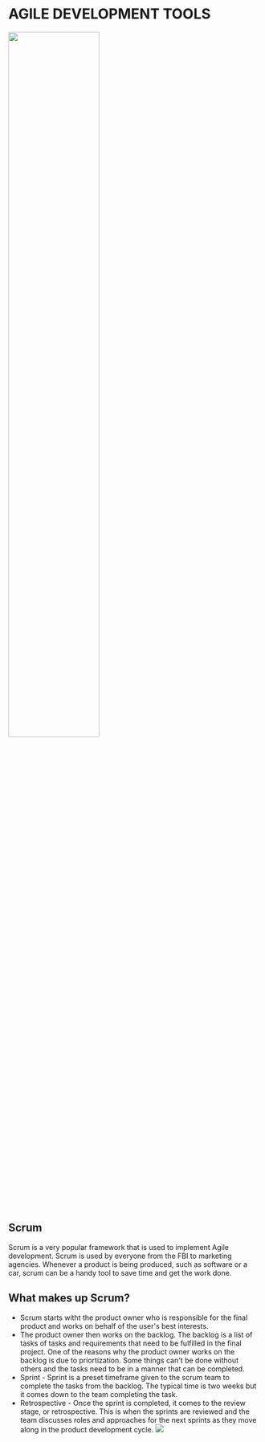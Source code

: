 # AGILE DEVELOPMENT TOOLS
<img src="https://luis-goncalves.com/content/uploads/2017/02/what-is-agile-agile-what-is-agile-methodology-agile-methodology_luis-goncalves.png" width="60%">

## Scrum
Scrum is a very popular framework that is used to implement Agile development. Scrum is used by everyone from the FBI to marketing agencies. Whenever a product is being produced, such as software or a car, scrum can be a handy tool to save time and get the work done.
## What makes up Scrum?
* Scrum starts witht the product owner who is responsible for the final product and works on behalf of the user's best interests.
* The product owner then works on the backlog. The backlog is a list of tasks of tasks and requirements that need to be fulfilled in the final project. One of the reasons why the product owner works on the backlog is due to priortization. Some things can't be done without others and the tasks need to be in a manner that can be completed.
* Sprint - Sprint is a preset timeframe given to the scrum team to complete the tasks from the backlog. The typical time is two weeks but it comes down to the team completing the task.
* Retrospective - Once the sprint is completed, it comes to the review stage, or retrospective. This is when the sprints are reviewed and the team discusses roles and approaches for the next sprints as they move along in the product development cycle.
![](https://www.techtic.com/wp-content/uploads/2016/07/scrum-development.png)